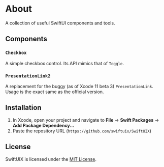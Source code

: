 # About

A collection of useful SwiftUI components and tools.

## Components

### `Checkbox`

A simple checkbox control. Its API mimics that of `Toggle`.

### `PresentationLink2`

A replacement for the buggy (as of Xcode 11 beta 3) `PresentationLink`. Usage is the exact same as the official version.

## Installation

1. In Xcode, open your project and navigate to **File** → **Swift Packages** → **Add Package Dependency...**
2. Paste the repository URL (`https://github.com/swiftuix/SwiftUIX`)

## License

SwiftUIX is licensed under the [MIT License](https://vmanot.mit-license.org).